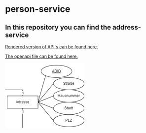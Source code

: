 # person-service

## In this repository you can find the address-service

[Rendered version of API´s can be found here.](https://infinityapplication.github.io/address-service/)

[The openapi file can be found here.](https://github.com/InfinityApplication/address-service/tree/master/api)

![address entity](images/addressEntity.png)